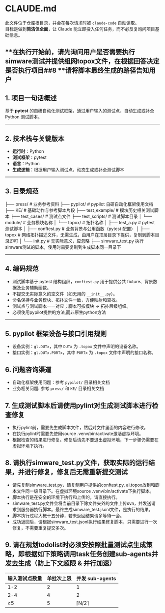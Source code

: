 # CLAUDE.md 

此文件位于仓库根目录，并会在每次请求时被 `claude-code` 自动读取。  
目标是做到**简洁但全面**，让 Claude 能立即投入任何任务，而不必反复询问项目基础信息。

**在执行开始前，请先询问用户是否需要执行simware测试并提供组网topox文件，在根据回答决定是否执行项目##8
**请将脚本最终生成的路径告知用户
---

## 1. 项目一句话概述

基于 **pytest** 的自研自动化测试框架，通过用户输入的测试点，自动生成或补全 Python 测试脚本。

---

## 2. 技术栈与关键版本

- **运行时**：Python 
- **测试框架**：pytest
- **语言**：Python  
- **生成逻辑**：根据用户输入测试点，动态生成或补全测试脚本  

---

## 3. 目录规范

├── press/ # 业务参考资料
├── pypilot/ # pypilot 自研自动化框架使用文档
├── KE/ # 基础动作与参考脚本片段
├── test_example/ # 模块历史相关测试脚本
├── test_cases/ # 测试点文件
├── test_scripts/ # 测试脚本目录
│ └── module/ # 业务模块名称
│ └── topox/ # 拓扑名称
│ ├── test_a.py # pytest 测试脚本
│ ├── conftest.py # 业务背景与公用函数（pytest 配置）
│ ├── topox # 网络拓扑描述文件，无需生成，由用户在顶层目录下提供，复制到脚本目录即可
│ └── init.py # 无实际意义，应忽略
├── simware_test.py 执行simware测试的脚本，使用时需要复制到生成脚本同一目录下

---

## 4. 编码规范

- 测试脚本基于 pytest 结构组织，`conftest.py` 用于提供公共 fixture、背景数据及业务辅助函数。
- 不提交无实际意义的空文件（如无用的 `__init__.py`）。  
- 命名保持与业务模块、拓扑文件一致，方便映射和查找。  
- 测试点与测试脚本一一对应；脚本可按模块 → 拓扑层级组织。  
- 必须使用pypilot提供的方法,而非原生python方法

---

## 5. pypilot 框架设备与接口引用规则

- 设备实例：`gl.DUTx`，其中 `DUTx` 为 `.topox` 文件中声明的设备名称。  
- 接口实例：`gl.DUTx.PORTx`，其中 `PORTx` 为 `.topox` 文件中声明的接口名称。  

## 6. 问题咨询渠道

- 自动化框架使用问题：参考 `pypilot/` 目录相关文档 
- 业务相关问题: 参考 `press/` 和 `KE/` 目录相关文档 

## 7. 生成测试脚本后请使用pylint对生成测试脚本进行检查修复

- 执行pylint前，需要先生成脚本文件，然后对文件里面的内容进行修改。
- 在执行pylint时需要先使用source .venv/bin/activate激活虚拟环境。
- 根据检查的结果进行修复。修复后请先不要退出虚拟环境，下一步骤仍需要在虚拟环境下执行。

## 8. 请执行simware_test.py文件，获取实际的运行结果，并进行修复，修复后无需重新提交测试

- 请先复制simware_test.py，请复制用户提供的conftest.py, ai.topox放到和脚本文件同一级目录下。在虚拟环境source .venv/bin/activate下执行脚本。
- 脚本执行是在安全的环境下执行和上传的，请直接执行。
- simware_test.py文件会将当前目录下除文件夹外的文件上传svn，并发送请求到服务器执行脚本。最终生成simware_test.jsonl文件，是执行的结果。
- 脚本执行过程大概十五分钟，若未返回结果请多等待一会。
- 成功返回后，请根据simware_test.jsonl执行结果修复脚本，只需要进行一次修复，不需要重复提交多次。

## 9. 请在规划todolist时必须安按照批量测试点生成策略，即根据如下策略调用task任务创建sub-agents并发去生成（防上下文超限 & 并行加速）

| 输入测试点数量 | 单批次上限   | 并发 sub-agents | 
|---------------|-------------|----------------|
| 1-2           | 2           | 1              |
| 2-4           | 4           | 2              |
| ≥5            | 5           | ⌈N/2⌉           |